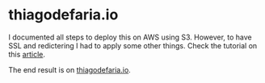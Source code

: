 # thiagodefaria.io
I documented all steps to deploy this on AWS using S3. However, to have SSL and redictering I had to apply some other things. Check the tutorial on this [article](https://itnext.io/hugo-website-with-ssl-on-s3-is-straightforward-right-errrrm-369c0f19ab07).

The end result is on [thiagodefaria.io](https://thiagodefaria.io).
